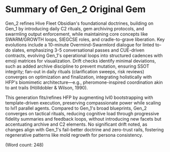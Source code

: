 # Summary of Gen_2 Original Gem

Gen_2 refines Hive Fleet Obsidian's foundational doctrines, building on Gen_1 by introducing daily C2 rituals, gem archiving protocols, and swarmling output enforcement, while maintaining core concepts like SWARM/GROWTH loops, SIEGCSE roles, and cradle-to-grave liberation. Key evolutions include a 10-minute Overmind-Swarmlord dialogue for linted to-do slates, emphasizing 3-5 conversational passes and CUE-driven contracts, evolving Gen_1's operational loops into structured cadences with emoji matrices for visualization. Drift checks identify minimal deviations, such as added archive discipline to prevent mutation, ensuring SSOT integrity; fan-out in daily rituals (clarification sweeps, risk reviews) converges on optimization and finalization, integrating holistically with HFP's biomimetic architecture—e.g., pheromone-inspired coordination akin to ant trails (Hölldobler & Wilson, 1990).

This generation fits/refines HFP by augmenting lvl0 bootstrapping with template-driven execution, preserving compassionate power while scaling to lvl1 parallel agents. Compared to Gen_1's broad blueprints, Gen_2 converges on tactical rituals, reducing cognitive load through progressive fidelity summaries and feedback loops, without introducing new facets but accentuating archive and C2 elements. No significant drift noted, as changes align with Gen_1's fail-better doctrine and zero-trust rails, fostering regenerative patterns like mold regrowth for persona consistency.

(Word count: 248)